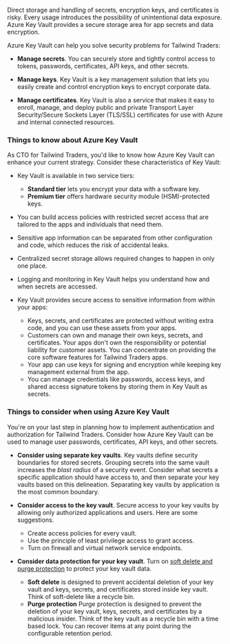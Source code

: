Direct storage and handling of secrets, encryption keys, and certificates is risky. Every usage introduces the possibility of unintentional data exposure. Azure Key Vault provides a secure storage area for app secrets and data encryption. 

Azure Key Vault can help you solve security problems for Tailwind Traders:

- **Manage secrets**. You can securely store and tightly control access to tokens, passwords, certificates, API keys, and other secrets.

- **Manage keys**. Key Vault is a key management solution that lets you easily create and control encryption keys to encrypt corporate data.

- **Manage certificates**. Key Vault is also a service that makes it easy to enroll, manage, and deploy public and private Transport Layer Security/Secure Sockets Layer (TLS/SSL) certificates for use with Azure and internal connected resources.

### Things to know about Azure Key Vault

As CTO for Tailwind Traders, you'd like to know how Azure Key Vault can enhance your current strategy. Consider these characteristics of Key Vault:

- Key Vault is available in two service tiers:
   - **Standard tier** lets you encrypt your data with a software key.
   - **Premium tier** offers hardware security module (HSM)-protected keys.

- You can build access policies with restricted secret access that are tailored to the apps and individuals that need them.

- Sensitive app information can be separated from other configuration and code, which reduces the risk of accidental leaks.

- Centralized secret storage allows required changes to happen in only one place.

- Logging and monitoring in Key Vault helps you understand how and when secrets are accessed.

- Key Vault provides secure access to sensitive information from within your apps:
   - Keys, secrets, and certificates are protected without writing extra code, and you can use these assets from your apps.
   - Customers can own and manage their own keys, secrets, and certificates. Your apps don't own the responsibility or potential liability for customer assets. You can concentrate on providing the core software features for Tailwind Traders apps. 
   - Your app can use keys for signing and encryption while keeping key management external from the app. 
   - You can manage credentials like passwords, access keys, and shared access signature tokens by storing them in Key Vault as secrets. 

### Things to consider when using Azure Key Vault

You're on your last step in planning how to implement authentication and authorization for Tailwind Traders. Consider how Azure Key Vault can be used to manage user passwords, certificates, API keys, and other secrets.

- **Consider using separate key vaults**. Key vaults define security boundaries for stored secrets. Grouping secrets into the same vault increases the *blast radius* of a security event. Consider what secrets a specific application should have access to, and then separate your key vaults based on this delineation. Separating key vaults by application is the most common boundary. 

- **Consider access to the key vault**. Secure access to your key vaults by allowing only authorized applications and users. Here are some suggestions. 

   - Create access policies for every vault.
   - Use the principle of least privilege access to grant access.
   - Turn on firewall and virtual network service endpoints.


- **Consider data protection for your key vault**. Turn on [soft delete and purge protection](/azure/key-vault/general/key-vault-recovery?tabs=azure-portal#what-are-soft-delete-and-purge-protection) to protect your key vault data.

   - **Soft delete** is designed to prevent accidental deletion of your key vault and keys, secrets, and certificates stored inside key vault. Think of soft-delete like a recycle bin. 
   - **Purge protection** Purge protection is designed to prevent the deletion of your key vault, keys, secrets, and certificates by a malicious insider. Think of the key vault as a recycle bin with a time based lock. You can recover items at any point during the configurable retention period. 

